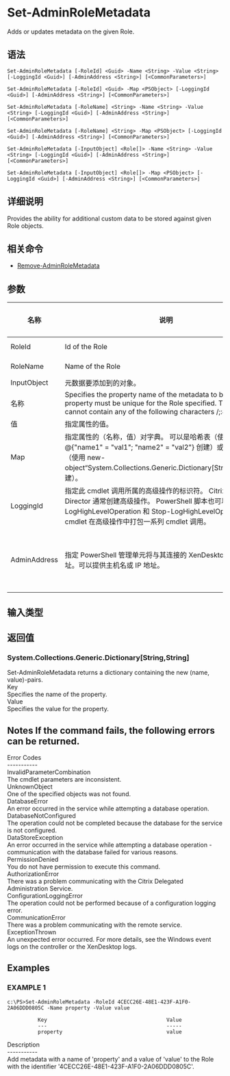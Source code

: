 # Set-AdminRoleMetadata

Adds or updates metadata on the given Role.

## 语法

    Set-AdminRoleMetadata [-RoleId] <Guid> -Name <String> -Value <String> [-LoggingId <Guid>] [-AdminAddress <String>] [<CommonParameters>]
    
    Set-AdminRoleMetadata [-RoleId] <Guid> -Map <PSObject> [-LoggingId <Guid>] [-AdminAddress <String>] [<CommonParameters>]
    
    Set-AdminRoleMetadata [-RoleName] <String> -Name <String> -Value <String> [-LoggingId <Guid>] [-AdminAddress <String>] [<CommonParameters>]
    
    Set-AdminRoleMetadata [-RoleName] <String> -Map <PSObject> [-LoggingId <Guid>] [-AdminAddress <String>] [<CommonParameters>]
    
    Set-AdminRoleMetadata [-InputObject] <Role[]> -Name <String> -Value <String> [-LoggingId <Guid>] [-AdminAddress <String>] [<CommonParameters>]
    
    Set-AdminRoleMetadata [-InputObject] <Role[]> -Map <PSObject> [-LoggingId <Guid>] [-AdminAddress <String>] [<CommonParameters>]
    

## 详细说明

Provides the ability for additional custom data to be stored against given Role objects.

## 相关命令

- [Remove-AdminRoleMetadata](Remove-AdminRoleMetadata.html)

## 参数

| 名称           | 说明                                                                                                                                                                                    | 是否必需？  | 管道输入                           | 默认值                                   |
| ------------ | ------------------------------------------------------------------------------------------------------------------------------------------------------------------------------------- | ------ | ------------------------------ | ------------------------------------- |
| RoleId       | Id of the Role                                                                                                                                                                        | true   | true (ByValue, ByPropertyName) |                                       |
| RoleName     | Name of the Role                                                                                                                                                                      | true   | true (ByValue, ByPropertyName) |                                       |
| InputObject  | 元数据要添加到的对象。                                                                                                                                                                           | true   | true (ByValue)                 |                                       |
| 名称           | Specifies the property name of the metadata to be added. The property must be unique for the Role specified. The property cannot contain any of the following characters \/;:#.*?=<> | []()"' | true                           | false |                               |
| 值            | 指定属性的值。                                                                                                                                                                               | true   | false                          |                                       |
| Map          | 指定属性的（名称，值）对字典。 可以是哈希表（使用 @{"name1" = "val1"; "name2" = "val2"} 创建）或字符串字典（使用 new-object“System.Collections.Generic.Dictionary[String,String]”创建）。                                     | true   | true (ByValue)                 |                                       |
| LoggingId    | 指定此 cmdlet 调用所属的高级操作的标识符。 Citrix Studio 和 Director 通常创建高级操作。 PowerShell 脚本也可以借助 Start-LogHighLevelOperation 和 Stop-LogHighLevelOperation cmdlet 在高级操作中打包一系列 cmdlet 调用。                | false  | false                          |                                       |
| AdminAddress | 指定 PowerShell 管理单元将与其连接的 XenDesktop 控制器的地址。可以提供主机名或 IP 地址。                                                                                                                            | false  | false                          | Localhost。一旦有 cmdlet 提供了某个值，此值将变为默认值。 |

## 输入类型

### 

## 返回值

### System.Collections.Generic.Dictionary[String,String]  
Set-AdminRoleMetadata returns a dictionary containing the new (name, value)-pairs.  
Key <string>  
Specifies the name of the property.  
Value <string>  
Specifies the value for the property.

## Notes If the command fails, the following errors can be returned.  
Error Codes  
\---\---\-----  
InvalidParameterCombination  
The cmdlet parameters are inconsistent.  
UnknownObject  
One of the specified objects was not found.  
DatabaseError  
An error occurred in the service while attempting a database operation.  
DatabaseNotConfigured  
The operation could not be completed because the database for the service is not configured.  
DataStoreException  
An error occurred in the service while attempting a database operation - communication with the database failed for various reasons.  
PermissionDenied  
You do not have permission to execute this command.  
AuthorizationError  
There was a problem communicating with the Citrix Delegated Administration Service.  
ConfigurationLoggingError  
The operation could not be performed because of a configuration logging error.  
CommunicationError  
There was a problem communicating with the remote service.  
ExceptionThrown  
An unexpected error occurred. For more details, see the Windows event logs on the controller or the XenDesktop logs.

## Examples

### EXAMPLE 1

    c:\PS>Set-AdminRoleMetadata -RoleId 4CECC26E-48E1-423F-A1F0-2A06DDD0805C -Name property -Value value
    
              Key                                       Value
              ---                                       -----
              property                                  value
    

Description  
\---\---\-----  
Add metadata with a name of 'property' and a value of 'value' to the Role with the identifier '4CECC26E-48E1-423F-A1F0-2A06DDD0805C'.